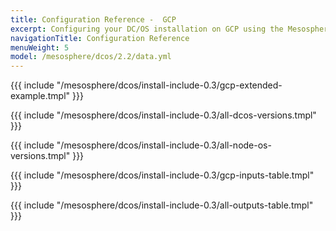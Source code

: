 ```yaml
---
title: Configuration Reference -  GCP
excerpt: Configuring your DC/OS installation on GCP using the Mesosphere Universal Installer
navigationTitle: Configuration Reference
menuWeight: 5
model: /mesosphere/dcos/2.2/data.yml
---
```

{{{ include "/mesosphere/dcos/install-include-0.3/gcp-extended-example.tmpl" }}}

{{{ include "/mesosphere/dcos/install-include-0.3/all-dcos-versions.tmpl" }}}

{{{ include "/mesosphere/dcos/install-include-0.3/all-node-os-versions.tmpl" }}}

{{{ include "/mesosphere/dcos/install-include-0.3/gcp-inputs-table.tmpl" }}}

{{{ include "/mesosphere/dcos/install-include-0.3/all-outputs-table.tmpl" }}}
